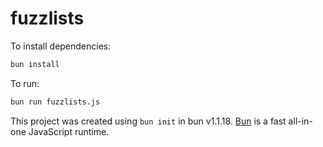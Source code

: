 # fuzzlists

To install dependencies:

```bash
bun install
```

To run:

```bash
bun run fuzzlists.js
```

This project was created using `bun init` in bun v1.1.18. [Bun](https://bun.sh) is a fast all-in-one JavaScript runtime.
